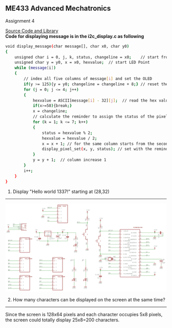 ME433 Advanced Mechatronics
---------------------------------
Assignment 4  

[Source Code and Library](https://github.com/hereissunyue/ME433/tree/master/HW2_HW3/Circuit)<br> 
<b>Code for displaying message is in the i2c_display.c as following</b>

```bash
void display_message(char message[], char x0, char y0)
{
    unsigned char i = 0, j, k, status, changeline = x0;    // start from the first character
    unsigned char y = y0, x = x0, hexvalue;  // start LED Point
	while (message[i])
	{
        // index all five columns of message[i] and set the OLED
        if(y >= 125){y = y0; changeline = changeline + 8;} // reset the x column location and new row
        for (j = 0; j <= 4; j++)
        {
            hexvalue = ASCII[message[i] - 32][j];  // read the hex value out of matrix   
            if(x>=58){break;}
            x = changeline;
            // calculate the reminder to assign the status of the pixel
            for (k = 1; k <= 7; k++)
            {
                status = hexvalue % 2;
                hexvalue = hexvalue / 2;
                x = x + 1; // for the same column starts from the second pixel
                display_pixel_set(x, y, status); // set with the reminder value
            }
            y = y + 1;  // column increase 1 
        }
		i++;
	}
}
```

1. Display "Hello world 1337!" starting at (28,32)
---------------------------------
<img src="https://raw.githubusercontent.com/hereissunyue/ME433/master/HW2_HW3/Figure/schematic.GIF">


2. How many characters can be displayed on the screen at the same time?
---------------------------------
Since the screen is 128x64 pixels and each character occupies 5x8 pixels, the screen could totally display 25x8=200 characters.